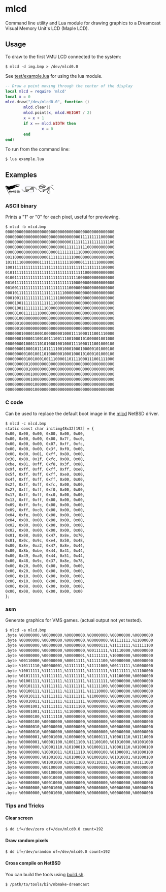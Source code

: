 # mlcd
Command line utility and Lua module for drawing graphics to a Dreamcast Visual Memory Unit's LCD (Maple LCD).

## Usage

To draw to the first VMU LCD connected to the system:
```
$ mlcd -d img.bmp > /dev/mlcd0.0
```

See [test/example.lua](test/example.lua) for using the lua module.

```lua
-- Draw a point moving through the center of the display
local mlcd = require 'mlcd'
local x = 0
mlcd.draw("/dev/mlcd0.0", function ()
        mlcd.clear()
        mlcd.point(x, mlcd.HEIGHT / 2)
        x = x + 1
        if x == mlcd.WIDTH then
                x = 0
        end
end)
```

To run from the command line:
```
$ lua example.lua
```

## Examples

![MLCD](test/mlcd.bmp)
![MLCD](test/example.gif)
![MLCD](test/example.bmp)

### ASCII binary 
Prints a "1" or "0" for each pixel, useful for previewing.

```
$ mlcd -b mlcd.bmp
000000000000000000000000000000000000000000000000
000000000000000000000000000000000111111111000000
000000000000000000000000000001111111111111111100
000000000000000000000000001111111111000000000000
000000000000000000000001111111111000000000000000
001100000000000000011111111111000000000000000000
101111100000000111111111111110000011111110000000
100111111111111111111111111111111111111111100000
010111111111111111111111111111111110000000000000
010011111111111111111111111111110000000000000000
001011111111111111111111111111000000000000000000
001001111111111111111111111100000000000000000000
000101111111111111111111110000000000000000000000
000100111111111111111111000000000000000000000000
000010011111111111111100000000000000000000000000
000010011111111111000000000000000000000000000000
000001001111111000000000000000000000000000000000
000001000000000000000000000000000000000000000000
000000100000000000000000000000000000000000000000
000000100000000000000000000000000000000000000000
000000010000100010000000010001111000111001110000
000000010000110010011100111001000101000001001000
000000001000111010100010010001111000111001000100
000000001000101110111110010001000100000101000100
000000000100100110100000010001000101000101000100
000000000100100010011100001101111000111001111000
000000000010000000000000000000000000000000000000
000000000010000000000000000000000000000000000000
000000000001000000000000000000000000000000000000
000000000001000000000000000000000000000000000000
000000000000100000000000000000000000000000000000
000000000000100000000000000000000000000000000000
```

### C code
Can be used to replace the default boot image in the [mlcd](https://nxr.netbsd.org/xref/src/sys/arch/dreamcast/dev/maple/mlcd.c#190) NetBSD driver.

```
$ mlcd -c mlcd.bmp
static const char initimg48x32[192] = {
0x00, 0x00, 0x00, 0x00, 0x00, 0x00,
0x00, 0x00, 0x00, 0x00, 0x7f, 0xc0,
0x00, 0x00, 0x00, 0x07, 0xff, 0xfc,
0x00, 0x00, 0x00, 0x3f, 0xf0, 0x00,
0x00, 0x00, 0x01, 0xff, 0x80, 0x00,
0x30, 0x00, 0x1f, 0xfc, 0x00, 0x00,
0xbe, 0x01, 0xff, 0xf8, 0x3f, 0x80,
0x9f, 0xff, 0xff, 0xff, 0xff, 0xe0,
0x5f, 0xff, 0xff, 0xff, 0xe0, 0x00,
0x4f, 0xff, 0xff, 0xff, 0x00, 0x00,
0x2f, 0xff, 0xff, 0xfc, 0x00, 0x00,
0x27, 0xff, 0xff, 0xf0, 0x00, 0x00,
0x17, 0xff, 0xff, 0xc0, 0x00, 0x00,
0x13, 0xff, 0xff, 0x00, 0x00, 0x00,
0x09, 0xff, 0xfc, 0x00, 0x00, 0x00,
0x09, 0xff, 0xc0, 0x00, 0x00, 0x00,
0x04, 0xfe, 0x00, 0x00, 0x00, 0x00,
0x04, 0x00, 0x00, 0x00, 0x00, 0x00,
0x02, 0x00, 0x00, 0x00, 0x00, 0x00,
0x02, 0x00, 0x00, 0x00, 0x00, 0x00,
0x01, 0x08, 0x80, 0x47, 0x8e, 0x70,
0x01, 0x0c, 0x9c, 0xe4, 0x50, 0x48,
0x00, 0x8e, 0xa2, 0x47, 0x8e, 0x44,
0x00, 0x8b, 0xbe, 0x44, 0x41, 0x44,
0x00, 0x49, 0xa0, 0x44, 0x51, 0x44,
0x00, 0x48, 0x9c, 0x37, 0x8e, 0x78,
0x00, 0x20, 0x00, 0x00, 0x00, 0x00,
0x00, 0x20, 0x00, 0x00, 0x00, 0x00,
0x00, 0x10, 0x00, 0x00, 0x00, 0x00,
0x00, 0x10, 0x00, 0x00, 0x00, 0x00,
0x00, 0x08, 0x00, 0x00, 0x00, 0x00,
0x00, 0x08, 0x00, 0x00, 0x00, 0x00
};
```

### asm
Generate graphics for VMS games. (actual output not yet tested).

```
$ mlcd -a mlcd.bmp
.byte %00000000,%00000000,%00000000,%00000000,%00000000,%00000000
.byte %00000000,%00000000,%00000000,%00000000,%01111111,%11000000
.byte %00000000,%00000000,%00000000,%00000111,%11111111,%11111100
.byte %00000000,%00000000,%00000000,%00111111,%11110000,%00000000
.byte %00000000,%00000000,%00000001,%11111111,%10000000,%00000000
.byte %00110000,%00000000,%00011111,%11111100,%00000000,%00000000
.byte %10111110,%00000001,%11111111,%11111000,%00111111,%10000000
.byte %10011111,%11111111,%11111111,%11111111,%11111111,%11100000
.byte %01011111,%11111111,%11111111,%11111111,%11100000,%00000000
.byte %01001111,%11111111,%11111111,%11111111,%00000000,%00000000
.byte %00101111,%11111111,%11111111,%11111100,%00000000,%00000000
.byte %00100111,%11111111,%11111111,%11110000,%00000000,%00000000
.byte %00010111,%11111111,%11111111,%11000000,%00000000,%00000000
.byte %00010011,%11111111,%11111111,%00000000,%00000000,%00000000
.byte %00001001,%11111111,%11111100,%00000000,%00000000,%00000000
.byte %00001001,%11111111,%11000000,%00000000,%00000000,%00000000
.byte %00000100,%11111110,%00000000,%00000000,%00000000,%00000000
.byte %00000100,%00000000,%00000000,%00000000,%00000000,%00000000
.byte %00000010,%00000000,%00000000,%00000000,%00000000,%00000000
.byte %00000010,%00000000,%00000000,%00000000,%00000000,%00000000
.byte %00000001,%00001000,%10000000,%01000111,%10001110,%01110000
.byte %00000001,%00001100,%10011100,%11100100,%01010000,%01001000
.byte %00000000,%10001110,%10100010,%01000111,%10001110,%01000100
.byte %00000000,%10001011,%10111110,%01000100,%01000001,%01000100
.byte %00000000,%01001001,%10100000,%01000100,%01010001,%01000100
.byte %00000000,%01001000,%10011100,%00110111,%10001110,%01111000
.byte %00000000,%00100000,%00000000,%00000000,%00000000,%00000000
.byte %00000000,%00100000,%00000000,%00000000,%00000000,%00000000
.byte %00000000,%00010000,%00000000,%00000000,%00000000,%00000000
.byte %00000000,%00010000,%00000000,%00000000,%00000000,%00000000
.byte %00000000,%00001000,%00000000,%00000000,%00000000,%00000000
.byte %00000000,%00001000,%00000000,%00000000,%00000000,%00000000
```

### Tips and Tricks

#### Clear screen
```
$ dd if=/dev/zero of=/dev/mlcd0.0 count=192
```

#### Draw random pixels
```
$ dd if=/dev/urandom of=/dev/mlcd0.0 count=192
```

#### Cross compile on NetBSD
You can build the tools using [build.sh](https://www.netbsd.org/docs/guide/en/chap-build.html#chap-build-tools).
```
$ /path/to/tools/bin/nbmake-dreamcast 
```

